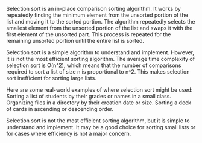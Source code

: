 Selection sort is an in-place comparison sorting algorithm. It works by repeatedly finding the minimum element from the unsorted portion of the list and moving it to the sorted portion. The algorithm repeatedly selects the smallest element from the unsorted portion of the list and swaps it with the first element of the unsorted part. This process is repeated for the remaining unsorted portion until the entire list is sorted.

Selection sort is a simple algorithm to understand and implement. However, it is not the most efficient sorting algorithm. The average time complexity of selection sort is O(n^2), which means that the number of comparisons required to sort a list of size n is proportional to n^2. This makes selection sort inefficient for sorting large lists.

Here are some real-world examples of where selection sort might be used:
    Sorting a list of students by their grades or names in a small class.
    Organizing files in a directory by their creation date or size.
    Sorting a deck of cards in ascending or descending order.

Selection sort is not the most efficient sorting algorithm, but it is simple to understand and implement. It may be a good choice for sorting small lists or for cases where efficiency is not a major concern.